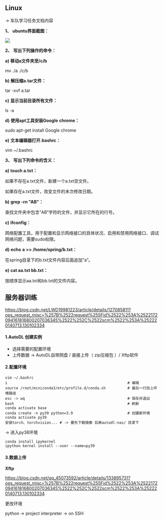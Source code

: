 ## Linux

-> 车队学习任务文档内容

**1、** **ubuntu界面截图：**

 ![](https://sevanthea7.oss-cn-beijing.aliyuncs.com/QGworks/202407141504050.png)

 

**2、** **写出下列操作的命令：**

**a)** **移动a文件夹至/c/b**

mv ./a ./c/b

**b)** **解压缩a.tar文件：**

tar -xvf a.tar

**c)** **显示当前目录所有文件：**

ls -a

**d)** **使用apt工具安装Google** **chrome：**

sudo apt-get install Google chrome

**e)** **文本编辑器打开.bashrc：**

vim ~/.bashrc

**3、** **写出下列命令的含义：**

**a)** **touch a.txt：**

如果不存在a.txt文件，新建一个a.txt空文件。

如果存在a.txt文件，改变文件的末次修改日期。

**b)** **grep -rn "AB"：** 

查找文件夹中包含“AB“字符的文件，并显示它所在的行号。

**c)** **ifconfig：** 

网络配置工具，用于配置和显示网络接口的具体状况、启用和禁用网络接口、调试网络问题，需要sudo权限。

**d)** **echo** **a** **>> /home/spring/b.txt：** 

在spring目录下的b.txt文件内容后面追加“a“。

**e)** **cat aa.txt bb.txt：**

按顺序显示aa.txt和bb.txt的文件内容。







## 服务器训练

https://blog.csdn.net/LWD19981223/article/details/127085811?ops_request_misc=%257B%2522request%255Fid%2522%253A%2522172094161816800207036345%2522%252C%2522scm%2522%253A%252220140713.130102334

#### 1.AutoDL 创建实例

- 选择需要的配置环境
- 上传数据 -> AutoDL自带网盘 / 直接上传（ zip压缩包 ）/ Xftp软件

#### 2.配置环境

~~~
vim ~/.bashrc
i														# 编辑
source /root/miniconda3/etc/profile.d/conda.sh			# 最后一行加上环境路径
esc -> wq												# 保存并退出
bash													# 刷新
conda activate base
conda create -n py39 python=3.9							# 创建新环境
conda activate py39
安装torch、torchvision... # -> 要先下载镜像 后再autodl-nas/ 目录下
~~~

-> 进入py38环境

~~~
conda install ipykernel
ipython kernel install --user --name=py39
~~~

#### 3.数据上传

**Xftp**

https://blog.csdn.net/qq_45073592/article/details/133895731?ops_request_misc=%257B%2522request%255Fid%2522%253A%2522172094161816800207036345%2522%252C%2522scm%2522%253A%252220140713.130102334

更改环境

python -> project interpreter -> on SSH